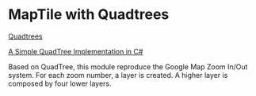 # MapTile with Quadtrees
[Quadtrees](https://www.i-programmer.info/programming/theory/1679-quadtrees-and-octrees.html)

[A Simple QuadTree Implementation in C#](https://www.codeproject.com/Articles/30535/A-Simple-QuadTree-Implementation-in-C)

Based on QuadTree, this module reproduce the Google Map Zoom In/Out system. For each zoom number, a layer is created. 
A higher layer is composed by four lower layers.
